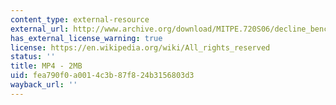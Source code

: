 ```yaml
---
content_type: external-resource
external_url: http://www.archive.org/download/MITPE.720S06/decline_bench_press-220k.mp4
has_external_license_warning: true
license: https://en.wikipedia.org/wiki/All_rights_reserved
status: ''
title: MP4 - 2MB
uid: fea790f0-a001-4c3b-87f8-24b3156803d3
wayback_url: ''
---
```

